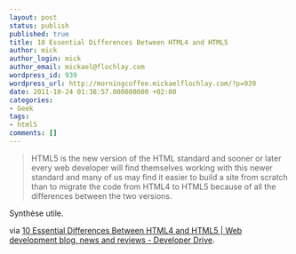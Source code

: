 ```yaml
---
layout: post
status: publish
published: true
title: 10 Essential Differences Between HTML4 and HTML5
author: mick
author_login: mick
author_email: mickael@flochlay.com
wordpress_id: 939
wordpress_url: http://morningcoffee.mickaelflochlay.com/?p=939
date: 2011-10-24 01:38:57.000000000 +02:00
categories:
- Geek
tags:
- html5
comments: []
---
```

<blockquote>HTML5 is the new version of the HTML standard and sooner or later every web developer will find themselves working with this newer standard and many of us may find it easier to build a site from scratch than to migrate the code from HTML4 to HTML5 because of all the differences between the two versions.</blockquote>
Synthèse utile.

via <a href="http://www.developerdrive.com/2011/08/10-essential-differences-between-html4-and-html5/">10 Essential Differences Between HTML4 and HTML5 | Web development blog, news and reviews - Developer Drive</a>.
